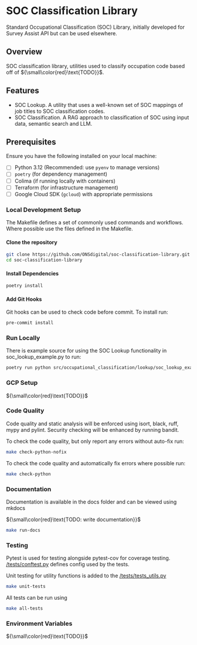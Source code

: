 # SOC Classification Library

Standard Occupational Classification (SOC) Library, initially developed for Survey Assist API but can be used elsewhere.

## Overview

SOC classification library, utilities used to classify occupation code based off of ${\small\color{red}\text{TODO}}$.

## Features

- SOC Lookup.  A utility that uses a well-known set of SOC mappings of job titles to SOC classification codes.
- SOC Classification. A RAG approach to classification of SOC using input data, semantic search and LLM.

## Prerequisites

Ensure you have the following installed on your local machine:

- [ ] Python 3.12 (Recommended: use `pyenv` to manage versions)
- [ ] `poetry` (for dependency management)
- [ ] Colima (if running locally with containers)
- [ ] Terraform (for infrastructure management)
- [ ] Google Cloud SDK (`gcloud`) with appropriate permissions

### Local Development Setup

The Makefile defines a set of commonly used commands and workflows.  Where possible use the files defined in the Makefile.

#### Clone the repository

```bash
git clone https://github.com/ONSdigital/soc-classification-library.git
cd soc-classification-library
```

#### Install Dependencies

```bash
poetry install
```

#### Add Git Hooks

Git hooks can be used to check code before commit. To install run:

```bash
pre-commit install
```

### Run Locally

There is example source for using the SOC Lookup functionality in soc_lookup_example.py to run:

```bash
poetry run python src/occupational_classification/lookup/soc_lookup_example.py
```


### GCP Setup

${\small\color{red}\text{TODO}}$

### Code Quality

Code quality and static analysis will be enforced using isort, black, ruff, mypy and pylint. Security checking will be enhanced by running bandit.

To check the code quality, but only report any errors without auto-fix run:

```bash
make check-python-nofix
```

To check the code quality and automatically fix errors where possible run:

```bash
make check-python
```

### Documentation

Documentation is available in the docs folder and can be viewed using mkdocs

${\small\color{red}\text{TODO: write documentation}}$

```bash
make run-docs
```

### Testing

Pytest is used for testing alongside pytest-cov for coverage testing.  [/tests/conftest.py](/tests/conftest.py) defines config used by the tests.

Unit testing for utility functions is added to the [/tests/tests_utils.py](./tests/tests_utils.py)

```bash
make unit-tests
```

All tests can be run using

```bash
make all-tests
```

### Environment Variables

${\small\color{red}\text{TODO}}$
